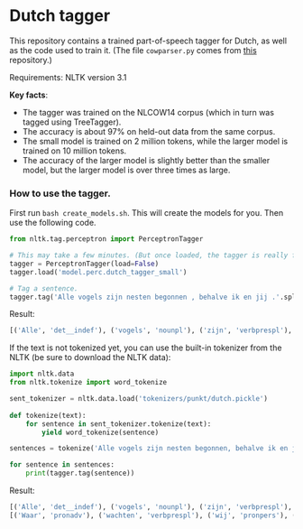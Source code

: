 # Dutch tagger

This repository contains a trained part-of-speech tagger for Dutch, as well as the code used to train it.
(The file `cowparser.py` comes from [this](https://github.com/evanmiltenburg/cowparser_dutch) repository.)

Requirements: NLTK version 3.1

**Key facts**:

* The tagger was trained on the NLCOW14 corpus (which in turn was tagged using TreeTagger).
* The accuracy is about 97% on held-out data from the same corpus. 
* The small model is trained on 2 million tokens, while the larger model is trained on 10 million tokens.
* The accuracy of the larger model is slightly better than the smaller model, but the larger model is over three times as large.

### How to use the tagger.
First run `bash create_models.sh`. This will create the models for you. Then use the following code.

```python
from nltk.tag.perceptron import PerceptronTagger

# This may take a few minutes. (But once loaded, the tagger is really fast!)
tagger = PerceptronTagger(load=False)
tagger.load('model.perc.dutch_tagger_small')

# Tag a sentence.
tagger.tag('Alle vogels zijn nesten begonnen , behalve ik en jij .'.split())
```
Result:

```python
[('Alle', 'det__indef'), ('vogels', 'nounpl'), ('zijn', 'verbprespl'), ('nesten', 'nounpl'), ('begonnen', 'verbpapa'), (',', 'punc'), ('behalve', 'conjsubo'), ('ik', 'pronpers'), ('en', 'conjcoord'), ('jij', 'pronpers'), ('.', '$.')]
```

If the text is not tokenized yet, you can use the built-in tokenizer from the NLTK
(be sure to download the NLTK data):

```python
import nltk.data
from nltk.tokenize import word_tokenize

sent_tokenizer = nltk.data.load('tokenizers/punkt/dutch.pickle')
    
def tokenize(text):
    for sentence in sent_tokenizer.tokenize(text):
        yield word_tokenize(sentence)

sentences = tokenize('Alle vogels zijn nesten begonnen, behalve ik en jij. Waar wachten wij nu op?')

for sentence in sentences:
    print(tagger.tag(sentence))
```

Result:
```python
[('Alle', 'det__indef'), ('vogels', 'nounpl'), ('zijn', 'verbprespl'), ('nesten', 'nounpl'), ('begonnen', 'verbpapa'), (',', 'punc'), ('behalve', 'conjsubo'), ('ik', 'pronpers'), ('en', 'conjcoord'), ('jij', 'pronpers'), ('.', '$.')]
[('Waar', 'pronadv'), ('wachten', 'verbprespl'), ('wij', 'pronpers'), ('nu', 'adv'), ('op', 'adv'), ('?', '$.')]
```
